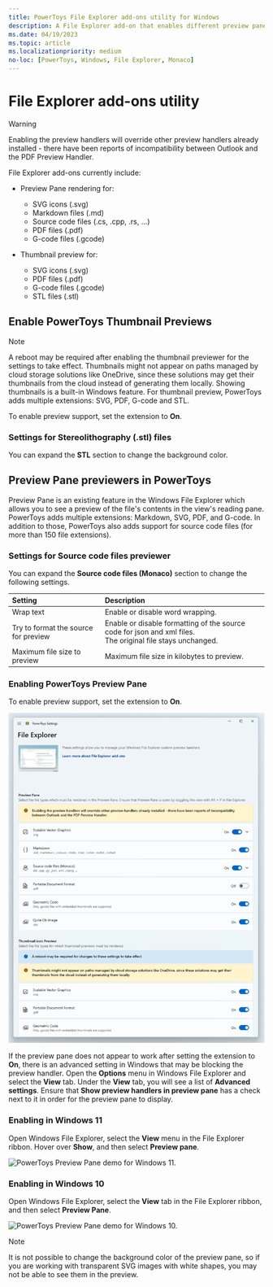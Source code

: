 ```yaml
---
title: PowerToys File Explorer add-ons utility for Windows
description: A File Explorer add-on that enables different preview pane and thumbnail renderers for different file types.
ms.date: 04/19/2023
ms.topic: article
ms.localizationpriority: medium
no-loc: [PowerToys, Windows, File Explorer, Monaco]
---
```


# File Explorer add-ons utility

> [!WARNING]
> Enabling the preview handlers will override other preview handlers already installed - there have been reports of incompatibility between Outlook and the PDF Preview Handler.

File Explorer add-ons currently include:

- Preview Pane rendering for:
  - SVG icons (.svg)
  - Markdown files (.md)
  - Source code files (.cs, .cpp, .rs, ...)
  - PDF files (.pdf)
  - G-code files (.gcode)

- Thumbnail preview for:
  - SVG icons (.svg)
  - PDF files (.pdf)
  - G-code files (.gcode)
  - STL files (.stl)

## Enable PowerToys Thumbnail Previews

> [!NOTE]
> A reboot may be required after enabling the thumbnail previewer for the settings to take effect.
> Thumbnails might not appear on paths managed by cloud storage solutions like OneDrive, since these solutions may get their thumbnails from the cloud instead of generating them locally.
Showing thumbnails is a built-in Windows feature. For thumbnail preview, PowerToys adds multiple extensions: SVG, PDF, G-code and STL.

To enable preview support, set the extension to **On**.

### Settings for Stereolithography (.stl) files

You can expand the **STL** section to change the background color.

## Preview Pane previewers in PowerToys

Preview Pane is an existing feature in the Windows File Explorer which allows you to see a preview of the file's contents in the view's reading pane. PowerToys adds multiple extensions: Markdown, SVG, PDF, and G-code. In addition to those, PowerToys also adds support for source code files (for more than 150 file extensions).

### Settings for Source code files previewer

You can expand the **Source code files (Monaco)** section to change the following settings.

| Setting | Description |
| :-- | :-- |
| Wrap text | Enable or disable word wrapping. |
| Try to format the source for preview | Enable or disable formatting of the source code for json and xml files.<br />The original file stays unchanged. |
| Maximum file size to preview | Maximum file size in kilobytes to preview. |

### Enabling PowerToys Preview Pane

To enable preview support, set the extension to **On**.

![PowerToys Settings Enable File Explorer screenshot.](../images/powertoys-settings-fileexplorer.png)

If the preview pane does not appear to work after setting the extension to **On**, there is an advanced setting in Windows that may be blocking the preview handler. Open the **Options** menu in Windows File Explorer and select the **View** tab. Under the **View** tab, you will see a list of **Advanced settings**. Ensure that **Show preview handlers in preview pane** has a check next to it in order for the preview pane to display.

### Enabling in Windows 11

Open Windows File Explorer, select the **View** menu in the File Explorer ribbon. Hover over **Show**, and then select **Preview pane**.

![PowerToys Preview Pane demo for Windows 11.](../images/powertoys-fileexplorer-win11.gif)

### Enabling in Windows 10

Open Windows File Explorer, select the **View** tab in the File Explorer ribbon, and then select **Preview Pane**.

![PowerToys Preview Pane demo for Windows 10.](../images/powertoys-fileexplorer.gif)

> [!NOTE]
> It is not possible to change the background color of the preview pane, so if you are working with transparent SVG images with white shapes, you may not be able to see them in the preview.
